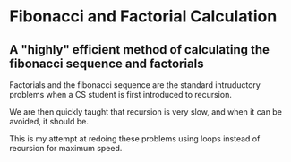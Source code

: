# Fibonacci and Factorial Calculation 
## A "highly" efficient method of calculating the fibonacci sequence and factorials
Factorials and the fibonacci sequence are the standard intruductory problems when a CS student is first introduced to recursion.

We are then quickly taught that recursion is very slow, and when it can be avoided, it should be.

This is my attempt at redoing these problems using loops instead of recursion for maximum speed.
